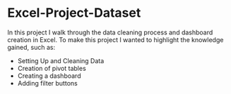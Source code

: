 # Excel-Project-Dataset
In this project I walk through the data cleaning process and dashboard creation in Excel.
To make this project I wanted to highlight the knowledge gained, such as:
- Setting Up and Cleaning Data
- Creation of pivot tables
- Creating a dashboard
- Adding filter buttons
